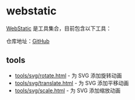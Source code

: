 # webstatic

[WebStatic](https://webstatic.hoshyo.com) 是工具集合，目前包含以下工具：

仓库地址：[GitHub](https://github.com/hoshyo/webstatic)

## tools
- [tools/svg/rotate.html](/tools/svg/rotate.html) - 为 SVG 添加旋转动画
- [tools/svg/translate.html](/tools/svg/rotate.html) - 为 SVG 添加平移动画
- [tools/svg/scale.html](/tools/svg/scale.html) - 为 SVG 添加缩放动画

